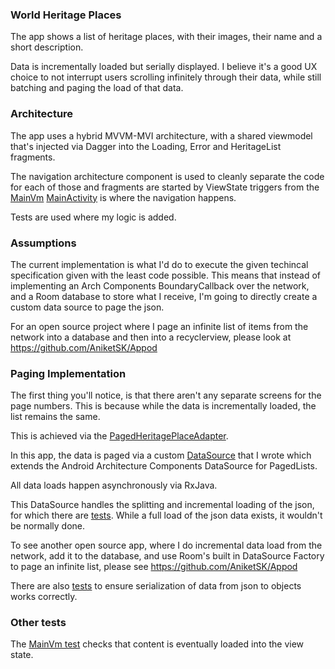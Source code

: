 ### World Heritage Places

The app shows a list of heritage places, with their images, their name and a short description.

Data is incrementally loaded but serially displayed. I believe it's a good UX choice to not interrupt users scrolling infinitely through their data, while still batching and
paging the load of that data.

### Architecture
The app uses a hybrid MVVM-MVI architecture, with a shared viewmodel that's injected via Dagger into the Loading, Error and HeritageList fragments.

The navigation architecture component is used to cleanly separate the code for each of those and fragments are started by ViewState triggers from the [MainVm](app/src/main/java/com/aniketkadam/heritageplaces/MainVm.kt)
[MainActivity](app/src/main/java/com/aniketkadam/heritageplaces/MainActivity.kt) is where the navigation happens.

Tests are used where my logic is added.

### Assumptions

The current implementation is what I'd do to execute the given techincal specification given with the least code possible. This means that instead of implementing an Arch Components BoundaryCallback over the network, and a Room database to store what I receive, I'm going to directly create a custom data source to page the json. 

For an open source project where I page an infinite list of items from the network into a database and then into a recyclerview, please look at https://github.com/AniketSK/Appod

### Paging Implementation
The first thing you'll notice, is that there aren't any separate screens for the page numbers.
This is because while the data is incrementally loaded, the list remains the same.

This is achieved via the [PagedHeritagePlaceAdapter](app/src/main/java/com/aniketkadam/heritageplaces/PagedHeritagePlaceAdapter.kt).

In this app, the data is paged via a custom [DataSource](app/src/main/java/com/aniketkadam/heritageplaces/JsonPagedDataSource.kt) that I wrote which extends the Android Architecture Components DataSource for PagedLists.

All data loads happen asynchronously via RxJava.

This DataSource handles the splitting and incremental loading of the json, for which there are [tests](app/src/test/java/com/aniketkadam/heritageplaces/JsonPagedDataSourceTest.kt).
While a full load of the json data exists, it wouldn't be normally done.

To see another open source app, where I do incremental data load from the network, add it to the database, and use Room's built in DataSource Factory to page an infinite list, please see https://github.com/AniketSK/Appod

There are also [tests](app/src/test/java/com/aniketkadam/heritageplaces/data/HeritagePlaceTest.kt) to ensure serialization of data from json to objects works correctly.

### Other tests

The [MainVm test](app/src/test/java/com/aniketkadam/heritageplaces/MainVmTest.kt) checks that content is eventually loaded into the view state.
